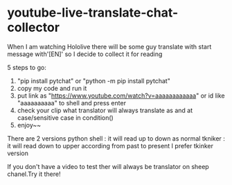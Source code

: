 # youtube-live-translate-chat-collector
When I am watching Hololive there will be some guy translate with start message with'[EN]' so I decide to collect it for reading

5 steps to go:
1) "pip install pytchat" or "python -m pip install pytchat"
2) copy my code and run it
3) put link as "https://www.youtube.com/watch?v=aaaaaaaaaaaa" or id like "aaaaaaaaaa" to shell and press enter
4) check your clip what translator will always translate as and at case/sensitive case in condition()
5) enjoy~~

There are 2 versions 
python shell  : it will read up to down as normal
tkniker       : it will read down to upper according from past to present
I prefer tkinker version

If you don't have a video to test ther will always be translator on sheep chanel.Try it there!
